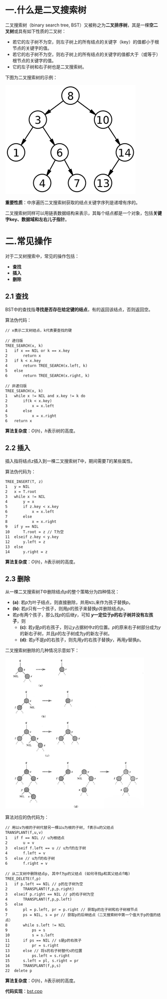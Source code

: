 # 一.什么是二叉搜索树

二叉搜索树（binary search tree, BST）又被称之为**二叉排序树**，其是一棵**空二叉树**或具有如下性质的二叉树：

- 若它的左子树不为空，则左子树上的所有结点的关键字（key）的值都小于根节点的关键字的值。
- 若它的右子树不为空，则右子树上的所有结点的关键字的值都大于（或等于）根节点的关键字的值。
- 它的左子树和右子树也是二叉搜索树。

下图为二叉搜索树的示例：

![二叉搜索树](images/二叉搜索树.png)

**重要性质**：中序遍历二叉搜索树获取的结点关键字序列是递增有序的。

二叉搜索树同样可以用链表数据结构来表示，其每个结点都是一个对象，包括**关键字key、数据域和左右儿子指针**。

# 二.常见操作

对于二叉树搜索中，常见的操作包括：

- **查找**
- **插入**
- **删除**

## 2.1 查找

BST中的查找指**寻找是否存在给定键的结点**，有的返回该结点，否则返回空。

算法伪代码：

```
// x表示二叉树结点，k代表要查找的键

// 递归版
TREE_SEARCH(x, k)
1	if x == NIL or k == x.key
2		return x
3	if k < x.key
4		return TREE_SEARCH(x.left, k)
5	else
6		return TREE_SEARCH(x.right, k)

// 非递归版
TREE_SEARCH(x, k)
1	while x != NIL and x.key != k do
2		if(k < x.key)
3			x = x.left
4		else
5			x = x.right
6	return x
```

**算法复杂度**：$O(h)$，$h$表示树的高度。

## 2.2 插入

插入指将结点$z$插入到一棵二叉搜索树$T$中，期间需要$T$的某些属性。

算法伪代码为：

```
TREE_INSERT(T, z)
1 	y = NIL
2	x = T.root
3	while x != NIL
4		y = x
5		if z.key < x.key
6			x = x.left
7		else
8			x = x.right
9	if y == NIL
10		T.root = z // T为空
11	elseif z.key < y.key
12		y.left = z
13	else
14		y.right = z
```

**算法复杂度**：$O(h)$，$h$表示树的高度。

## 2.3 删除

从一棵二叉搜索树$T$中删除结点$p$的整个策略分为四种情况：

- **(a)**: 若$p$为叶子结点，则直接删除，并用`NIL`来作为孩子替换$p$。
- **(b)**: 若$p$只有一个孩子，则用$p$的孩子来替换$p$并删除结点$p$。
- 若$p$有两个孩子，那么找$p$的后继$y$，可知 **$y$一定位于$p$的右子树并没有左孩子**，则
  - **(c)**: 若$y$是$p$的右孩子，则让$y$占据树中$z$的位置。$p$的原来右子树部分成为$y$的新右子树，并且$p$的左子树成为$y$的新左子树。
  - **(d)**: 若$y$不是$p$的右孩子，则先用$y$的右孩子替换$y$，再用$y$替换$p$。

二叉搜索树删除的几种情况示意如下：

<img src="images/二叉搜索树的删除.png" alt="二叉搜索树的删除" style="zoom:80%;" />



算法对应的伪代码为：

```
// 用以v为根的子树代替另一棵以u为根的子树, f表示u的父结点
TRANSPLANT(f,u,v)
1	if f == NIL // u为根结点
2		u = v
3	elseif f.left == u // u为f的左子树
4		f.left = v
5 	else // u为f的右子树
6		f.right = v

// 从二叉树中删除结点p, 其中f为p的父结点 (如何寻找p和其父结点f略)
TREE_DELETE(f,p)
1	if p.left == NIL // p的左子树为空
2 		TRANSPLANT(f,p,p.right)
3	elseif p.right == NIL // p的右子树为空
4 		TRANSPLANT(f,p,p.left)
5 	else
6 		pl = p.left, pr = p.right // 获取p的左子树和右子树根节点
7		ps = NIL, s = pr // 获取p的后继结点（二叉搜索树中第一个值大于p的值的结点）
8		while s.left != NIL
9			ps = s
10			s = s.left
11		if ps == NIL // s是p的右孩子
12			pr = s.right
13		else // 将s的右子树替代s的位置
14			ps.left = s.right
15		s.left = pl, s.right = pr
16		TRANSPLANT(f,p,s)
22	delete p
```

**算法复杂度**：$O(h)$，$h$表示树的高度。

**代码实现**：[bst.cpp](https://github.com/sxwee/Data-Structures-and-Algorithms/blob/main/codes/ds/tree/bst.cpp)
